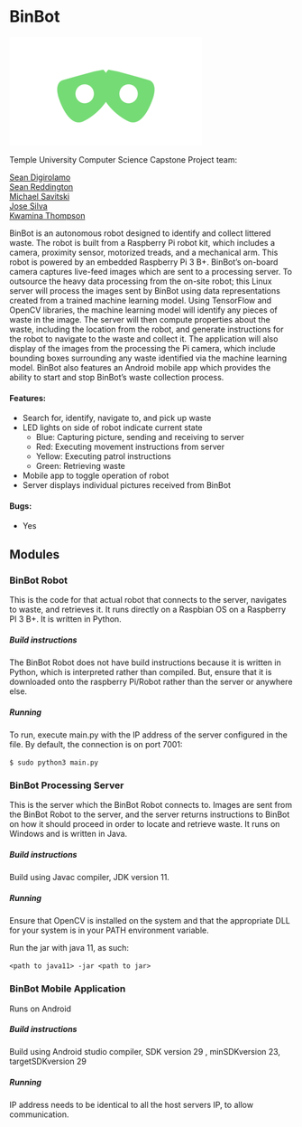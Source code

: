 # BinBot

![](res/BinBot_logo3.png)        

Temple University Computer Science Capstone Project team:

[Sean Digirolamo](https://github.com/s-digiro)    
[Sean Reddington](https://github.com/SeanR3d)    
[Michael Savitski](https://github.com/MikeSavitski)    
[Jose Silva](https://github.com/tuf06643)    
[Kwamina Thompson](https://github.com/kiloz14)    

BinBot is an autonomous robot designed to identify and collect littered waste. The robot is built from a Raspberry Pi robot kit, which includes a camera, proximity sensor, motorized treads, and a mechanical arm. This robot is powered by an embedded Raspberry Pi 3 B+. BinBot’s on-board camera captures live-feed images which are sent to a processing server. To outsource the heavy data processing from the on-site robot; this Linux server will process the images sent by BinBot using data representations created from a trained machine learning model. Using TensorFlow and OpenCV libraries, the machine learning model will identify any pieces of waste in the image. The server will then compute properties about the waste, including the location from the robot, and generate instructions for the robot to navigate to the waste and collect it. The application will also display of the images from the processing the Pi camera, which include bounding boxes surrounding any waste identified via the machine learning model. BinBot also features an Android mobile app which provides the ability to start and stop BinBot’s waste collection process.

#### Features:
- Search for, identify, navigate to, and pick up waste
- LED lights on side of robot indicate current state
	- Blue: Capturing picture, sending and receiving to server
	- Red: Executing movement instructions from server
	- Yellow: Executing patrol instructions
	- Green: Retrieving waste
- Mobile app to toggle operation of robot
- Server displays individual pictures received from BinBot

#### Bugs:
- Yes

## Modules

### BinBot Robot

This is the code for that actual robot that connects to the server, navigates to waste, and retrieves it. It runs directly on a Raspbian OS on a Raspberry PI 3 B+. It is written in Python.

##### Build instructions

The BinBot Robot does not have build instructions because it is written in Python, which is interpreted rather than compiled. But, ensure that it is downloaded onto the raspberry Pi/Robot rather than the server or anywhere else.

##### Running

To run, execute main.py with the IP address of the server configured in the file. By default, the connection is on port 7001:

`$ sudo python3 main.py`


### BinBot Processing Server

This is the server which the BinBot Robot connects to. Images are sent from the BinBot Robot to the server, and the server returns instructions to BinBot on how it should proceed in order to locate and retrieve waste. It runs on Windows and is written in Java.

##### Build instructions

Build using Javac compiler, JDK version 11.

##### Running

Ensure that OpenCV is installed on the system and that the appropriate DLL for your system is in your PATH environment variable.

Run the jar with java 11, as such:

`<path to java11> -jar <path to jar>`

### BinBot Mobile Application

Runs on Android

##### Build instructions
                            
Build using Android studio compiler, SDK version 29 , minSDKversion 23, targetSDKversion 29

##### Running

IP address needs to be identical to all the host servers IP, to allow communication.
